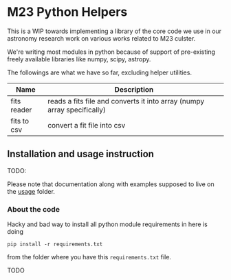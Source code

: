 # M23 Python Helpers

This is a WIP towards implementing a library of the core code we use
in our astronomy research work on various works related to M23
culster.

We're writing most modules in python because of support of
pre-existing freely available libraries like numpy, scipy, astropy.

The followings are what we have so far, excluding helper utilities.

|Name | Description |
|-----| ------------|
|fits reader| reads a fits file and converts it into array (numpy array specifically)|
|fits to csv| convert a fit file into csv|

## Installation and usage instruction

TODO:

Please note that documentation along with examples supposed to live on the [usage](./usage)
folder.

### About the code

Hacky and bad way to install all python module requirements in here is
doing

```pip install -r requirements.txt``` 

from the folder where you have this `requirements.txt` file.

TODO
